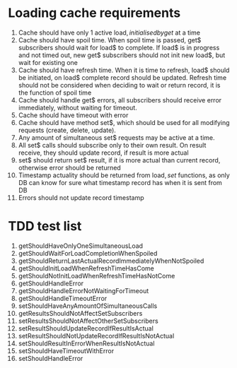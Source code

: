 # Loading cache requirements
1. Cache should have only 1 active load$, initialised by get$ at a time
1. Cache should have spoil time. When spoil time is passed, get$ subscribers should wait for load$ to complete. If load$ is in progress and not timed out, new get$ subscribers should not init new load$, but wait for existing one
1. Cache should have refresh time. When it is time to refresh, load$ should be initiated, on load$ complete record should be updated. Refresh time should not be considered when deciding to wait or return record, it is the function of spoil time
1. Cache should handle get$ errors, all subscribers should receive error immediately, without waiting for timeout.
1. Cache should have timeout with error
1. Cache should have method set$, which should be used for all modifying requests (create, delete, update).
1. Any amount of simultaneous set$ requests may be active at a time.
1. All set$ calls should subscribe only to their own result. On result receive, they should update record, if result is more actual
1. set$ should return set$ result, if it is more actual than current record, otherwise error should be returned
1. Timestamp actuality should be returned from load$, set$ functions, as only DB can know for sure what timestamp record has when it is sent from DB
1. Errors should not update record timestamp
# TDD test list
1. getShouldHaveOnlyOneSimultaneousLoad
1. getShouldWaitForLoadCompletionWhenSpoiled
1. getShouldReturnLastActualRecordImmediatelyWhenNotSpoiled
1. getShouldInitLoadWhenRefreshTimeHasCome
1. getShouldNotInitLoadWhenRefreshTimeHasNotCome
1. getShouldHandleError
1. getShouldHandleErrorNotWaitingForTimeout
1. getShouldHandleTimeoutError
1. setShouldHaveAnyAmountOfSimultaneousCalls
1. getResultsShouldNotAffectSetSubscribers
1. setResultsShouldNotAffectOtherSetSubscribers
1. setResultShouldUpdateRecordIfResultIsActual
1. setResultShouldNotUpdateRecordIfResultIsNotActual
1. setShouldResultInErrorWhenResultIsNotActual
1. setShouldHaveTimeoutWithError
1. setShouldHandleError

